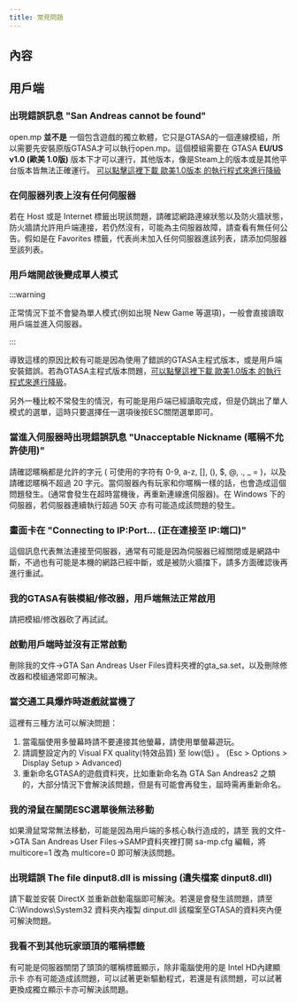 ```yaml
---
title: 常見問題
---
```


## 內容

## 用戶端

### 出現錯誤訊息 "San Andreas cannot be found"

open.mp **並不是** 一個包含遊戲的獨立軟體，它只是GTASA的一個連線模組，所以需要先安裝原版GTASA才可以執行open.mp。這個模組需要在 GTASA **EU/US v1.0 (歐美 1.0版)** 版本下才可以運行，其他版本，像是Steam上的版本或是其他平台版本皆無法正確運行。 [可以點擊這裡下載 歐美1.0版本 的執行程式來進行降級](http://grandtheftauto.filefront.com/file/GTA_SA_Downgrader_Patch;74661)

### 在伺服器列表上沒有任何伺服器

若在 Host 或是 Internet 標籤出現該問題，請確認網路連線狀態以及防火牆狀態，防火牆請允許用戶端連接，若仍然沒有，可能為主伺服器故障，請查看有無任何公告。假如是在 Favorites 標籤，代表尚未加入任何伺服器進該列表，請添加伺服器至該列表。

### 用戶端開啟後變成單人模式

:::warning

正常情況下並不會變為單人模式(例如出現 New Game 等選項)，一般會直接讀取用戶端並進入伺服器。

:::

導致這樣的原因比較有可能是因為使用了錯誤的GTASA主程式版本，或是用戶端安裝錯誤。若為GTASA主程式版本問題，[可以點擊這裡下載 歐美1.0版本 的執行程式來進行降級](http://grandtheftauto.filefront.com/file/GTA_SA_Downgrader_Patch;74661)。

另外一種比較不常發生的情況，有可能是用戶端已經讀取完成，但是仍跳出了單人模式的選單，這時只要選擇任一選項後按ESC關閉選單即可。

### 當進入伺服器時出現錯誤訊息 "Unacceptable Nickname (暱稱不允許使用)"

請確認暱稱都是允許的字元 ( 可使用的字符有 0-9, a-z, \[\], (), \$, @, ., \_ = )，以及請確認暱稱不超過 20 字元。當伺服器內有玩家和你暱稱一樣的話，也會造成這個問題發生。(通常會發生在超時當機後，再重新連線進伺服器)。在 Windows 下的伺服器，若伺服器連續執行超過 50天 亦有可能造成該問題的發生。

### 畫面卡在 "Connecting to IP:Port... (正在連接至 IP:端口)"

這個訊息代表無法連接至伺服器，通常有可能是因為伺服器已經關閉或是網路中斷，不過也有可能是本機的網路已經中斷，或是被防火牆擋下，請多方面確認後再進行重試。

### 我的GTASA有裝模組/修改器，用戶端無法正常啟用

請把模組/修改器砍了再試試。

### 啟動用戶端時並沒有正常啟動

刪除我的文件->GTA San Andreas User Files資料夾裡的gta_sa.set，以及刪除修改器和模組通常即可解決。

### 當交通工具爆炸時遊戲就當機了

這裡有三種方法可以解決問題：

1. 當電腦使用多螢幕時請不要連接其他螢幕，請使用單螢幕遊玩。
2. 請調整設定內的 Visual FX quality(特效品質) 至 low(低) 。 (Esc > Options > Display Setup > Advanced)
3. 重新命名GTASA的遊戲資料夾，比如重新命名為 GTA San Andreas2 之類的，大部分情況下會解決該問題，但是有可能會再發生，屆時需再重新命名。

### 我的滑鼠在關閉ESC選單後無法移動

如果滑鼠常常無法移動，可能是因為用戶端的多核心執行造成的，請至 我的文件->GTA San Andreas User Files->SAMP資料夾裡打開 sa-mp.cfg 編輯，將 multicore=1 改為 multicore=0 即可解決該問題。 

### 出現錯誤 The file dinput8.dll is missing (遺失檔案 dinput8.dll)

請下載並安裝 DirectX 並重新啟動電腦即可解決。若還是會發生該問題，請至 C:\\Windows\\System32 資料夾內複製 dinput.dll 該檔案至GTASA的資料夾內便可解決問題。

### 我看不到其他玩家頭頂的暱稱標籤

有可能是伺服器關閉了頭頂的暱稱標籤顯示，除非電腦使用的是 Intel HD內建顯示卡 亦有可能造成該問題，可以試著更新驅動程式，若還是有該問題，可以試著更換成獨立顯示卡亦可解決該問題。
